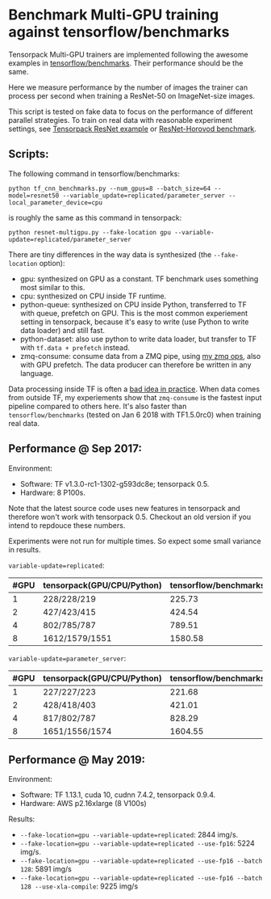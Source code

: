 
# Benchmark Multi-GPU training against tensorflow/benchmarks

Tensorpack Multi-GPU trainers are implemented following the awesome examples in
[tensorflow/benchmarks](https://github.com/tensorflow/benchmarks).
Their performance should be the same.

Here we measure performance by the number of images the trainer can process per second when training a ResNet-50 on ImageNet-size images.

This script is tested on fake data to focus on the performance of different parallel strategies.
To train on real data with reasonable experiment settings, see
[Tensorpack ResNet example](https://github.com/tensorpack/tensorpack/tree/master/examples/ResNet) or [ResNet-Horovod benchmark](../ResNet-Horovod).

## Scripts:

The following command in tensorflow/benchmarks:
```
python tf_cnn_benchmarks.py --num_gpus=8 --batch_size=64 --model=resnet50 --variable_update=replicated/parameter_server --local_parameter_device=cpu
```

is roughly the same as this command in tensorpack:
```
python resnet-multigpu.py --fake-location gpu --variable-update=replicated/parameter_server
```

There are tiny differences in the way data is synthesized (the `--fake-location` option):
* gpu: synthesized on GPU as a constant. TF benchmark uses something most similar to this.
* cpu: synthesized on CPU inside TF runtime.
* python-queue: synthesized on CPU inside Python, transferred to TF with queue, prefetch on GPU.
This is the most common experiement setting in tensorpack, because it's easy to write
(use Python to write data loader) and still fast.
* python-dataset: also use python to write data loader, but transfer to TF with `tf.data + prefetch` instead.
* zmq-consume: consume data from a ZMQ pipe, using [my zmq ops](https://github.com/tensorpack/zmq_ops), also with GPU prefetch.
	The data producer can therefore be written in any language.

Data processing inside TF is often a [bad idea in practice](https://tensorpack.readthedocs.io/tutorial/philosophy/dataflow.html#alternative-data-loading-solutions).
When data comes from outside TF, my experiements show
that `zmq-consume` is the fastest input pipeline compared to others here.
It's also faster than `tensorflow/benchmarks` (tested on Jan 6 2018 with TF1.5.0rc0) when training real data.

## Performance @ Sep 2017:

Environment:
* Software: TF v1.3.0-rc1-1302-g593dc8e; tensorpack 0.5.
* Hardware: 8 P100s.

Note that the latest source code uses new features in tensorpack and therefore won't work with tensorpack 0.5.
Checkout an old version if you intend to repdouce these numbers.

Experiments were not run for multiple times. So expect some small variance in results.

`variable-update=replicated`:

| #GPU      | tensorpack(GPU/CPU/Python) | tensorflow/benchmarks |
| --------- | ----------------------     | --------------------  |
| 1         | 228/228/219                | 225.73                |
| 2         | 427/423/415                | 424.54                |
| 4         | 802/785/787                | 789.51                |
| 8         | 1612/1579/1551             | 1580.58               |

`variable-update=parameter_server`:

| #GPU      | tensorpack(GPU/CPU/Python) | tensorflow/benchmarks |
| --------- | -------------------        | --------------------  |
| 1         | 227/227/223                | 221.68                |
| 2         | 428/418/403                | 421.01                |
| 4         | 817/802/787                | 828.29                |
| 8         | 1651/1556/1574             | 1604.55               |

## Performance @ May 2019:

Environment:

* Software: TF 1.13.1, cuda 10, cudnn 7.4.2, tensorpack 0.9.4.
* Hardware: AWS p2.16xlarge (8 V100s)

Results:

* `--fake-location=gpu --variable-update=replicated`: 2844 img/s.
* `--fake-location=gpu --variable-update=replicated --use-fp16`: 5224 img/s.
* `--fake-location=gpu --variable-update=replicated --use-fp16 --batch 128`: 5891 img/s
* `--fake-location=gpu --variable-update=replicated --use-fp16 --batch 128 --use-xla-compile`: 9225 img/s
